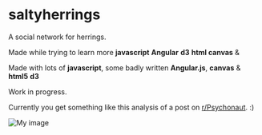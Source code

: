 saltyherrings
=============

A social network for herrings. 

Made while trying to learn more
__javascript__
__Angular__
__d3__
__html canvas__
&amp;

Made with lots of __javascript__, some badly written __Angular.js__, __canvas__ &amp; __html5__ **d3**


Work in progress.

Currently you get something like this analysis of a post on [r/Psychonaut](http://www.reddit.com/r/Psychonaut/). :)

![My image](http://www.plainbrain.net/github_img/psychonauts.png)
